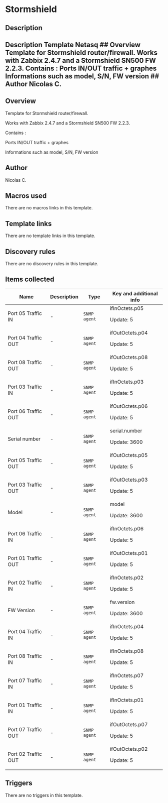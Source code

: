 # Stormshield

## Description

## Description Template Netasq ## Overview Template for Stormshield router/firewall. Works with Zabbix 2.4.7 and a Stormshield SN500 FW 2.2.3. Contains : Ports IN/OUT traffic + graphes Informations such as model, S/N, FW version ## Author Nicolas C. 

## Overview

Template for Stormshield router/firewall.


Works with Zabbix 2.4.7 and a Stormshield SN500 FW 2.2.3.


Contains :


Ports IN/OUT traffic + graphes


Informations such as model, S/N, FW version



## Author

Nicolas C.

## Macros used

There are no macros links in this template.

## Template links

There are no template links in this template.

## Discovery rules

There are no discovery rules in this template.

## Items collected

|Name|Description|Type|Key and additional info|
|----|-----------|----|----|
|Port 05 Traffic IN|<p>-</p>|`SNMP agent`|ifInOctets.p05<p>Update: 5</p>|
|Port 04 Traffic OUT|<p>-</p>|`SNMP agent`|ifOutOctets.p04<p>Update: 5</p>|
|Port 08 Traffic OUT|<p>-</p>|`SNMP agent`|ifOutOctets.p08<p>Update: 5</p>|
|Port 03 Traffic IN|<p>-</p>|`SNMP agent`|ifInOctets.p03<p>Update: 5</p>|
|Port 06 Traffic OUT|<p>-</p>|`SNMP agent`|ifOutOctets.p06<p>Update: 5</p>|
|Serial number|<p>-</p>|`SNMP agent`|serial.number<p>Update: 3600</p>|
|Port 05 Traffic OUT|<p>-</p>|`SNMP agent`|ifOutOctets.p05<p>Update: 5</p>|
|Port 03 Traffic OUT|<p>-</p>|`SNMP agent`|ifOutOctets.p03<p>Update: 5</p>|
|Model|<p>-</p>|`SNMP agent`|model<p>Update: 3600</p>|
|Port 06 Traffic IN|<p>-</p>|`SNMP agent`|ifInOctets.p06<p>Update: 5</p>|
|Port 01 Traffic OUT|<p>-</p>|`SNMP agent`|ifOutOctets.p01<p>Update: 5</p>|
|Port 02 Traffic IN|<p>-</p>|`SNMP agent`|ifInOctets.p02<p>Update: 5</p>|
|FW Version|<p>-</p>|`SNMP agent`|fw.version<p>Update: 3600</p>|
|Port 04 Traffic IN|<p>-</p>|`SNMP agent`|ifInOctets.p04<p>Update: 5</p>|
|Port 08 Traffic IN|<p>-</p>|`SNMP agent`|ifInOctets.p08<p>Update: 5</p>|
|Port 07 Traffic IN|<p>-</p>|`SNMP agent`|ifInOctets.p07<p>Update: 5</p>|
|Port 01 Traffic IN|<p>-</p>|`SNMP agent`|ifInOctets.p01<p>Update: 5</p>|
|Port 07 Traffic OUT|<p>-</p>|`SNMP agent`|ifOutOctets.p07<p>Update: 5</p>|
|Port 02 Traffic OUT|<p>-</p>|`SNMP agent`|ifOutOctets.p02<p>Update: 5</p>|
## Triggers

There are no triggers in this template.

